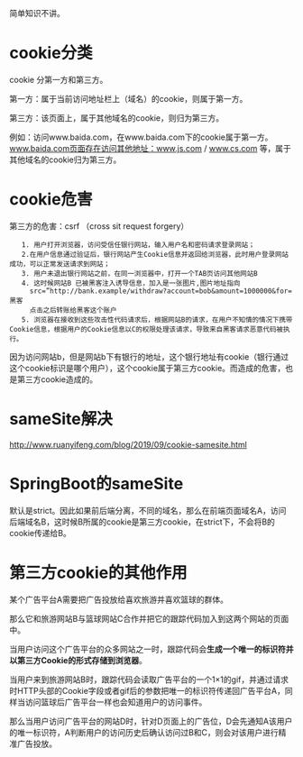 简单知识不讲。

# cookie分类

cookie 分第一方和第三方。

第一方：属于当前访问地址栏上（域名）的cookie，则属于第一方。

第三方：该页面上，属于其他域名的cookie，则归为第三方。

例如：访问www.baida.com，在www.baida.com下的cookie属于第一方。www.baida.com页面存在访问其他地址：www.js.com / www.cs.com 等，属于其他域名的cookie归为第三方。

# cookie危害

第三方的危害：csrf （cross sit request forgery）

```
   1. 用户打开浏览器，访问受信任银行网站，输入用户名和密码请求登录网站；
   2.在用户信息通过验证后，银行网站产生Cookie信息并返回给浏览器，此时用户登录网站成功，可以正常发送请求到网站；
   3. 用户未退出银行网站之前，在同一浏览器中，打开一个TAB页访问其他网站B
   4. 这时候网站B 已被黑客注入诱导信息，加入是一张图片,图片地址指向
     src=”http://bank.example/withdraw?account=bob&amount=1000000&for=黑客
     点击之后转账给黑客这个账户
   5. 浏览器在接收到这些攻击性代码请求后，根据网站B的请求，在用户不知情的情况下携带Cookie信息，根据用户的Cookie信息以C的权限处理该请求，导致来自黑客请求恶意代码被执行。 
```

因为访问网站b，但是网站b下有银行的地址，这个银行地址有cookie（银行通过这个cookie标识是哪个用户），这个cookie属于第三方cookie。而造成的危害，也是第三方cookie造成的。

# sameSite解决

http://www.ruanyifeng.com/blog/2019/09/cookie-samesite.html

# SpringBoot的sameSite

默认是strict。因此如果前后端分离，不同的域名，那么在前端页面域名A，访问后端域名B，这时候B所属的cookie是第三方cookie，在strict下，不会将B的cookie传递给B。

# 第三方cookie的其他作用

某个广告平台A需要把广告投放给喜欢旅游并喜欢篮球的群体。

那么它和旅游网站B与篮球网站C合作并把它的跟踪代码加入到这两个网站的页面中。

当用户访问这个广告平台的众多网站之一时，跟踪代码会**生成一个唯一的标识符并以第三方Cookie的形式存储到浏览器**。

当用户来到旅游网站B时，跟踪代码会读取广告平台的一个1×1的gif，并通过请求时HTTP头部的Cookie字段或者gif后的参数把唯一的标识符传递回广告平台A，同样当访问篮球后广告平台一样也会知道用户的访问事件。

那么当用户访问广告平台的网站D时，针对D页面上的广告位，D会先通知A该用户的唯一标识符，A判断用户的访问历史后确认访问过B和C，则会对该用户进行精准广告投放。